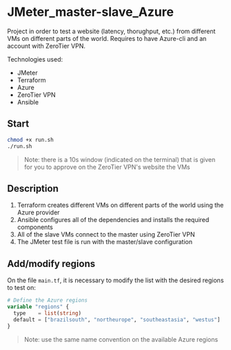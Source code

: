 # JMeter_master-slave_Azure

Project in order to test a website (latency, thorughput, etc.) from different VMs on different parts of the world. Requires to have Azure-cli and an account with ZeroTier VPN.

Technologies used:
- JMeter
- Terraform
- Azure
- ZeroTier VPN
- Ansible

## Start

```bash
chmod +x run.sh
./run.sh
```

> Note: there is a 10s window (indicated on the terminal) that is given for you to approve on the ZeroTier VPN's website the VMs

## Description

1. Terraform creates different VMs on different parts of the world using the Azure provider
2. Ansible configures all of the dependencies and installs the required components
3. All of the slave VMs connect to the master using ZeroTier VPN
4. The JMeter test file is run with the master/slave configuration



## Add/modify regions

On the file `main.tf`, it is necessary to modify the list with the desired regions to test on:
```terraform
# Define the Azure regions
variable "regions" {
  type    = list(string)
  default = ["brazilsouth", "northeurope", "southeastasia", "westus"]
}
```

> Note: use the same name convention on the available Azure regions
